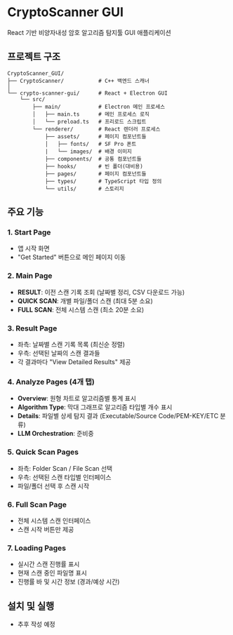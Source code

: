 # CryptoScanner GUI

React 기반 비양자내성 암호 알고리즘 탐지툴 GUI 애플리케이션

## 프로젝트 구조

```
CryptoScanner_GUI/
├── CryptoScanner/           # C++ 백엔드 스캐너
│
└── crypto-scanner-gui/      # React + Electron GUI
    └── src/
        ├── main/            # Electron 메인 프로세스
        │   ├── main.ts      # 메인 프로세스 로직
        │   └── preload.ts   # 프리로드 스크립트
        └── renderer/        # React 렌더러 프로세스
            ├── assets/      # 페이지 컴포넌트들
            │   ├── fonts/   # SF Pro 폰트
            |   └── images/  # 배경 이미지
            ├── components/  # 공통 컴포넌트들
            ├── hooks/       # 빈 폴더(대비용)
            ├── pages/       # 페이지 컴포넌트들
            ├── types/       # TypeScript 타입 정의
            └── utils/       # 스토리지
```

## 주요 기능

### 1. Start Page
- 앱 시작 화면
- "Get Started" 버튼으로 메인 페이지 이동

### 2. Main Page
- **RESULT**: 이전 스캔 기록 조회 (날짜별 정리, CSV 다운로드 가능)
- **QUICK SCAN**: 개별 파일/폴더 스캔 (최대 5분 소요)
- **FULL SCAN**: 전체 시스템 스캔 (최소 20분 소요)

### 3. Result Page
- 좌측: 날짜별 스캔 기록 목록 (최신순 정렬)
- 우측: 선택된 날짜의 스캔 결과들
- 각 결과마다 "View Detailed Results" 제공

### 4. Analyze Pages (4개 탭)
- **Overview**: 원형 차트로 알고리즘별 통계 표시
- **Algorithm Type**: 막대 그래프로 알고리즘 타입별 개수 표시
- **Details**: 파일별 상세 탐지 결과 (Executable/Source Code/PEM-KEY/ETC 분류)
- **LLM Orchestration**: 준비중

### 5. Quick Scan Pages
- 좌측: Folder Scan / File Scan 선택
- 우측: 선택된 스캔 타입별 인터페이스
- 파일/폴더 선택 후 스캔 시작

### 6. Full Scan Page
- 전체 시스템 스캔 인터페이스
- 스캔 시작 버튼만 제공

### 7. Loading Pages
- 실시간 스캔 진행률 표시
- 현재 스캔 중인 파일명 표시
- 진행률 바 및 시간 정보 (경과/예상 시간)

## 설치 및 실행
- 추후 작성 예정